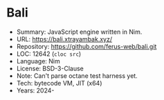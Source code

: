 # Bali

* Summary:    JavaScript engine written in Nim.
* URL:        https://bali.xtrayambak.xyz/
* Repository: https://github.com/ferus-web/bali.git
* LOC:        12642 (`cloc src`)
* Language:   Nim
* License:    BSD-3-Clause
* Note:       Can't parse octane test harness yet.
* Tech:       bytecode VM, JIT (x64)
* Years:      2024-
